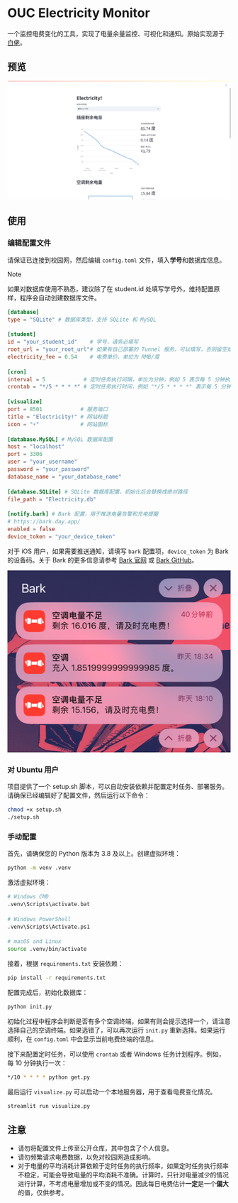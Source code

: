 # OUC Electricity Monitor

一个监控电费变化的工具，实现了电量余量监控、可视化和通知。原始实现源于 [白佬](https://github.com/3401797899)。

## 预览

![可视化页面](assets/visualize.png)

## 使用

### 编辑配置文件

请保证已连接到校园网，然后编辑 `config.toml` 文件，填入**学号**和数据库信息。

> [!NOTE]
> 如果对数据库使用不熟悉，建议除了在 student.id 处填写学号外，维持配置原样，程序会自动创建数据库文件。

```toml
[database]
type = "SQLite" # 数据库类型，支持 SQLite 和 MySQL

[student]
id = "your_student_id"    # 学号，请务必填写
root_url = "your_root_url"# 如果有自己部署的 Tunnel 服务，可以填写，否则留空或删除该行
electricity_fee = 0.54    # 电费单价，单位为 RMB/度

[cron]
interval = 5            # 定时任务执行间隔，单位为分钟，例如 5 表示每 5 分钟执行一次
crontab = "*/5 * * * *" # 定时任务执行时间，例如 "*/5 * * * *" 表示每 5 分钟执行一次

[visualize]
port = 8501            # 服务端口
title = "Electricity!" # 网站标题
icon = "⚡"             # 网站图标

[database.MySQL] # MySQL 数据库配置
host = "localhost"
port = 3306
user = "your_username"
password = "your_password"
database_name = "your_database_name"

[database.SQLite] # SQLite 数据库配置，初始化后会替换成绝对路径
file_path = "Electricity.db"

[notify.bark] # Bark 配置，用于推送电量告警和充电提醒
# https://bark.day.app/
enabled = false
device_token = "your_device_token"
```

对于 iOS 用户，如果需要推送通知，请填写 `bark` 配置项，`device_token` 为 Bark 的设备码。关于 Bark 的更多信息请参考 [Bark 官网](https://bark.day.app/) 或 [Bark GitHub](https://github.com/Finb/Bark)。

![Bark 通知](assets/bark.png)

### 对 Ubuntu 用户

项目提供了一个 setup.sh 脚本，可以自动安装依赖并配置定时任务、部署服务。请确保已经编辑好了配置文件，然后运行以下命令：

```bash
chmod +x setup.sh
./setup.sh
```

### 手动配置

首先，请确保您的 Python 版本为 3.8 及以上。创建虚拟环境：

```bash
python -m venv .venv
```

激活虚拟环境：

```bash
# Windows CMD
.venv\Scripts\activate.bat

# Windows PowerShell
.venv\Scripts\Activate.ps1

# macOS and Linux
source .venv/bin/activate
```

接着，根据 `requirements.txt` 安装依赖：

```bash
pip install -r requirements.txt
```

配置完成后，初始化数据库：

```bash
python init.py
```

初始化过程中程序会判断是否有多个空调终端，如果有则会提示选择一个，请注意选择自己的空调终端。如果选错了，可以再次运行 `init.py` 重新选择。如果运行顺利，在 `config.toml` 中会显示当前电费终端的信息。

接下来配置定时任务，可以使用 `crontab` 或者 Windows 任务计划程序。例如，每 10 分钟执行一次：

```bash
*/10 * * * * python get.py
```

最后运行 `visualize.py` 可以启动一个本地服务器，用于查看电费变化情况。

```bash
streamlit run visualize.py
```

## 注意

- 请勿将配置文件上传至公开仓库，其中包含了个人信息。
- 请勿频繁请求电费数据，以免对校园网造成影响。
- 对于电量的平均消耗计算依赖于定时任务的执行频率，如果定时任务执行频率不稳定，可能会导致电量的平均消耗不准确。计算时，只针对电量减少的情况进行计算，不考虑电量增加或不变的情况。因此每日电费估计**一定**是一个**偏大**的值，仅供参考。
